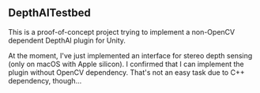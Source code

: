 DepthAITestbed
--------------

This is a proof-of-concept project trying to implement a non-OpenCV dependent
DepthAI plugin for Unity.

At the moment, I've just implemented an interface for stereo depth sensing
(only on macOS with Apple silicon). I confirmed that I can implement the plugin
without OpenCV dependency. That's not an easy task due to C++ dependency,
though...
